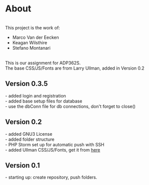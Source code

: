 <h1>About</h1> <br>
This project is the work of: <br>
<ul>
<li> Marco Van der Eecken
<li> Keagan Wilsthire
<li> Stefano Montanari
</ul>
<br>
This is our assignment for ADP362S. <br>
The base CSS/JS/Fonts are from Larry Ullman, added in Version 0.2

<h2>Version 0.3.5</h2>
- added login and registration <br>
- added base setup files for database <br>
- use the dbConn file for db connections, don't forget to close() <br>

<h2>Version 0.2 </h2>
- added GNU3 License<br>
- added folder structure<br>
- PHP Storm set up for automatic push with SSH<br>
- added Ullman CSS/JS/Fonts, get it from <a href="https://github.com/LarryUllman/phpvqs-5ed">here</a>

<h2>Version 0.1</h2>
 - starting up: create repository, push folders.